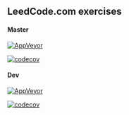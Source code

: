 ## LeedCode.com exercises


#### Master	
[![AppVeyor](https://img.shields.io/appveyor/ci/Hummel83/LeedCodeExercises.svg)](https://ci.appveyor.com/project/Hummel83/leedcodeexercises/branch/master)

[![codecov](https://codecov.io/gh/Hummel83/LeedCodeExercises/branch/master/graph/badge.svg)](https://codecov.io/gh/Hummel83/LeedCodeExercises/branch/master)

#### Dev

[![AppVeyor](https://img.shields.io/appveyor/ci/Hummel83/LeedCodeExercises.svg)](https://ci.appveyor.com/project/Hummel83/leedcodeexercises/branch/develop)

[![codecov](https://codecov.io/gh/Hummel83/LeedCodeExercises/branch/develop/graph/badge.svg)](https://codecov.io/gh/Hummel83/LeedCodeExercises/branch/develop)
